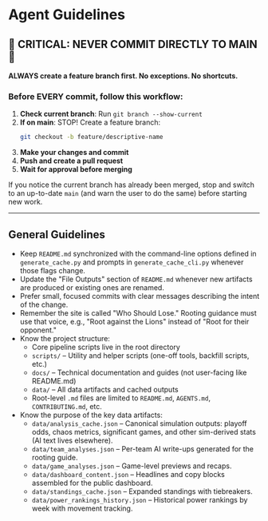 # Agent Guidelines

## 🚨 CRITICAL: NEVER COMMIT DIRECTLY TO MAIN 🚨

**ALWAYS create a feature branch first. No exceptions. No shortcuts.**

### Before EVERY commit, follow this workflow:

1. **Check current branch**: Run `git branch --show-current`
2. **If on main**: STOP! Create a feature branch:
   ```bash
   git checkout -b feature/descriptive-name
   ```
3. **Make your changes and commit**
4. **Push and create a pull request**
5. **Wait for approval before merging**

If you notice the current branch has already been merged, stop and switch to an up-to-date `main` (and warn the user to do the same) before starting new work.

---

## General Guidelines

- Keep `README.md` synchronized with the command-line options defined in `generate_cache.py` and prompts in `generate_cache_cli.py` whenever those flags change.
- Update the "File Outputs" section of `README.md` whenever new artifacts are produced or existing ones are renamed.
- Prefer small, focused commits with clear messages describing the intent of the change.
- Remember the site is called "Who Should Lose." Rooting guidance must use that voice, e.g., "Root against the Lions" instead of "Root for their opponent."
- Know the project structure:
  - Core pipeline scripts live in the root directory
  - `scripts/` – Utility and helper scripts (one-off tools, backfill scripts, etc.)
  - `docs/` – Technical documentation and guides (not user-facing like README.md)
  - `data/` – All data artifacts and cached outputs
  - Root-level `.md` files are limited to `README.md`, `AGENTS.md`, `CONTRIBUTING.md`, etc.
- Know the purpose of the key data artifacts:
  - `data/analysis_cache.json` – Canonical simulation outputs: playoff odds, chaos metrics, significant games, and other sim-derived stats (AI text lives elsewhere).
  - `data/team_analyses.json` – Per-team AI write-ups generated for the rooting guide.
  - `data/game_analyses.json` – Game-level previews and recaps.
  - `data/dashboard_content.json` – Headlines and copy blocks assembled for the public dashboard.
  - `data/standings_cache.json` – Expanded standings with tiebreakers.
  - `data/power_rankings_history.json` – Historical power rankings by week with movement tracking.
